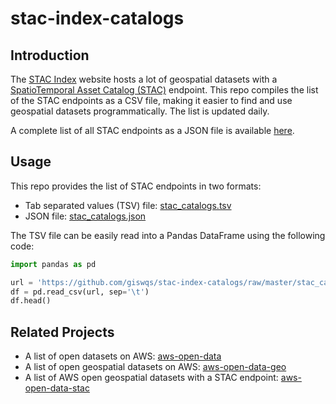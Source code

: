 # stac-index-catalogs

## Introduction

The [STAC Index](https://stacindex.org/) website hosts a lot of geospatial datasets with a [SpatioTemporal Asset Catalog (STAC)](https://stacspec.org/) endpoint. This repo compiles the list of the STAC endpoints as a CSV file, making it easier to find and use geospatial datasets programmatically. The list is updated daily.

A complete list of all STAC endpoints as a JSON file is available [here](https://stacindex.org/api/catalogs).

## Usage

This repo provides the list of STAC endpoints in two formats:

- Tab separated values (TSV) file: [stac_catalogs.tsv](https://github.com/giswqs/stac-index-catalogs/blob/master/stac_catalogs.tsv)
- JSON file: [stac_catalogs.json](https://github.com/giswqs/stac-index-catalogs/blob/master/stac_catalogs.json)

The TSV file can be easily read into a Pandas DataFrame using the following code:

```python
import pandas as pd

url = 'https://github.com/giswqs/stac-index-catalogs/raw/master/stac_catalogs.tsv'
df = pd.read_csv(url, sep='\t')
df.head()
```

## Related Projects

- A list of open datasets on AWS: [aws-open-data](https://github.com/giswqs/aws-open-data)
- A list of open geospatial datasets on AWS: [aws-open-data-geo](https://github.com/giswqs/aws-open-data-geo)
- A list of AWS open geospatial datasets with a STAC endpoint: [aws-open-data-stac](https://github.com/giswqs/aws-open-data-stac)
